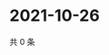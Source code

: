 # 2021-10-26

共 0 条

<!-- BEGIN WEIBO -->
<!-- 最后更新时间 Tue Oct 26 2021 11:00:52 GMT+0800 (China Standard Time) -->

<!-- END WEIBO -->
